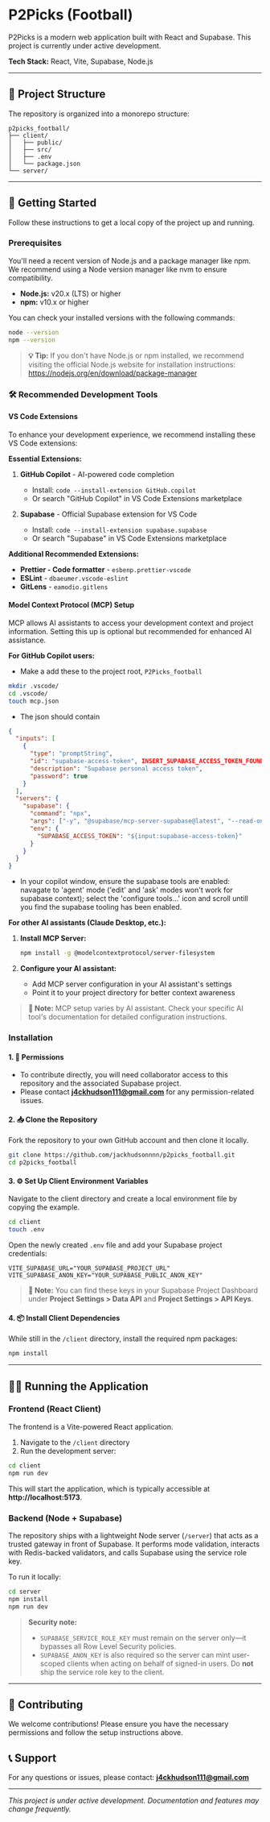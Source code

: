 # P2Picks (Football)

P2Picks is a modern web application built with React and Supabase. This project is currently under active development.

**Tech Stack:** React, Vite, Supabase, Node.js

---

## 📁 Project Structure

The repository is organized into a monorepo structure:

```
p2picks_football/
├── client/
│   ├── public/
│   ├── src/
│   ├── .env
│   └── package.json
└── server/
```

---

## 🚀 Getting Started

Follow these instructions to get a local copy of the project up and running.

### Prerequisites

You'll need a recent version of Node.js and a package manager like npm. We recommend using a Node version manager like nvm to ensure compatibility.

- **Node.js:** v20.x (LTS) or higher
- **npm:** v10.x or higher

You can check your installed versions with the following commands:

```bash
node --version
npm --version
```

> **💡 Tip:** If you don't have Node.js or npm installed, we recommend visiting the official Node.js website for installation instructions: https://nodejs.org/en/download/package-manager

### 🛠️ Recommended Development Tools

#### VS Code Extensions

To enhance your development experience, we recommend installing these VS Code extensions:

**Essential Extensions:**
1. **GitHub Copilot** - AI-powered code completion
   - Install: `code --install-extension GitHub.copilot`
   - Or search "GitHub Copilot" in VS Code Extensions marketplace

2. **Supabase** - Official Supabase extension for VS Code
   - Install: `code --install-extension supabase.supabase`
   - Or search "Supabase" in VS Code Extensions marketplace

**Additional Recommended Extensions:**
- **Prettier - Code formatter** - `esbenp.prettier-vscode`
- **ESLint** - `dbaeumer.vscode-eslint`
- **GitLens** - `eamodio.gitlens`

#### Model Context Protocol (MCP) Setup

MCP allows AI assistants to access your development context and project information. Setting this up is optional but recommended for enhanced AI assistance.

**For GitHub Copilot users:**
- Make a add these to the project root, ```P2Picks_football```
```bash
mkdir .vscode/
cd .vscode/
touch mcp.json
```
- The json should contain
```json
{
  "inputs": [
    {
      "type": "promptString",
      "id": "supabase-access-token", INSERT_SUPABASE_ACCESS_TOKEN_FOUND_IN_SUPABASE
      "description": "Supabase personal access token",
      "password": true
    }
  ],
  "servers": {
    "supabase": {
      "command": "npx",
      "args": ["-y", "@supabase/mcp-server-supabase@latest", "--read-only", "--project-ref=INSERT_PROJECT_REF_FOUND_IN_SUPABASE"],
      "env": {
        "SUPABASE_ACCESS_TOKEN": "${input:supabase-access-token}"
      }
    }
  }
}
```
- In your copilot window, ensure the supabase tools are enabled: navagate to 'agent' mode ('edit' and 'ask' modes won't work for supabase context); select the 'configure tools...' icon and scroll untill you find the supabase tooling has been enabled.

**For other AI assistants (Claude Desktop, etc.):**
1. **Install MCP Server:**
   ```bash
   npm install -g @modelcontextprotocol/server-filesystem
   ```

2. **Configure your AI assistant:**
   - Add MCP server configuration in your AI assistant's settings
   - Point it to your project directory for better context awareness

> **📌 Note:** MCP setup varies by AI assistant. Check your specific AI tool's documentation for detailed configuration instructions.

### Installation

#### 1. 🔐 Permissions

- To contribute directly, you will need collaborator access to this repository and the associated Supabase project.
- Please contact **j4ckhudson111@gmail.com** for any permission-related issues.

#### 2. 📥 Clone the Repository

Fork the repository to your own GitHub account and then clone it locally.

```bash
git clone https://github.com/jackhudsonnnn/p2picks_football.git
cd p2picks_football
```

#### 3. ⚙️ Set Up Client Environment Variables

Navigate to the client directory and create a local environment file by copying the example.

```bash
cd client
touch .env
```

Open the newly created `.env` file and add your Supabase project credentials:

```env
VITE_SUPABASE_URL="YOUR_SUPABASE_PROJECT_URL"
VITE_SUPABASE_ANON_KEY="YOUR_SUPABASE_PUBLIC_ANON_KEY"
```

> **📌 Note:** You can find these keys in your Supabase Project Dashboard under **Project Settings > Data API** and **Project Settings > API Keys**.

#### 4. 📦 Install Client Dependencies

While still in the `/client` directory, install the required npm packages:

```bash
npm install
```

---

## 🏃‍♂️ Running the Application

### Frontend (React Client)

The frontend is a Vite-powered React application.

1. Navigate to the `/client` directory
2. Run the development server:

```bash
cd client
npm run dev
```

This will start the application, which is typically accessible at **http://localhost:5173**.

### Backend (Node + Supabase)

The repository ships with a lightweight Node server (`/server`) that acts as a trusted gateway in front of Supabase. It performs mode validation, interacts with Redis-backed validators, and calls Supabase using the service role key.

To run it locally:

```bash
cd server
npm install
npm run dev
```

> **Security note:**
> - `SUPABASE_SERVICE_ROLE_KEY` must remain on the server only—it bypasses all Row Level Security policies.
> - `SUPABASE_ANON_KEY` is also required so the server can mint user-scoped clients when acting on behalf of signed-in users. Do **not** ship the service role key to the client.

---

## 📝 Contributing

We welcome contributions! Please ensure you have the necessary permissions and follow the setup instructions above.

## 📞 Support

For any questions or issues, please contact: **j4ckhudson111@gmail.com**

---

*This project is under active development. Documentation and features may change frequently.*
